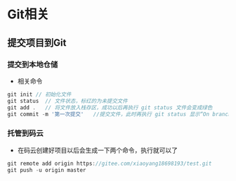 # Git相关



## 提交项目到Git

### 提交到本地仓储

- 相关命令

```js
git init // 初始化文件
git status	// 文件状态，标红的为未提交文件
git add .	// 将文件放入栈存区，成功以后再执行 git status 文件会变成绿色
git commit -m '第一次提交'	//提交文件，此时再执行 git status 显示“On branch master nothing to commit, working tree clean”
```

### 托管到码云

- 在码云创建好项目以后会生成一下两个命令，执行就可以了

```js
git remote add origin https://gitee.com/xiaoyang18698193/test.git
git push -u origin master
```











































